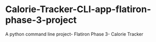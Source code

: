 # Calorie-Tracker-CLI-app-flatiron-phase-3-project
A python command line project- Flatiron Phase 3- Calorie Tracker
